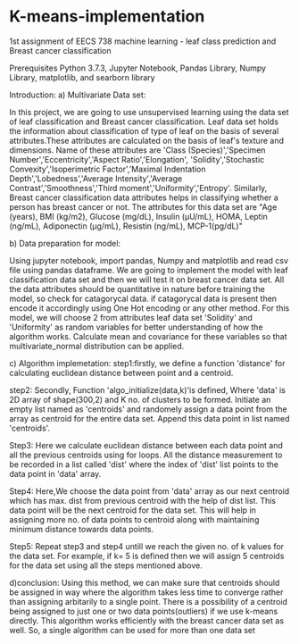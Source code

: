 # K-means-implementation

1st assignment of EECS 738 machine learning - leaf class prediction and Breast cancer classification

Prerequisites Python 3.7.3, Jupyter Notebook, Pandas Library, Numpy Library, matplotlib, and searborn library

Introduction: 
a) Multivariate Data set:

In this project, we are going to use unsupervised learning using the data set of leaf classification and Breast cancer classification. Leaf data set holds the information about classification of type of leaf on the basis of several attributes.These attributes are calculated on the basis of leaf's texture and dimensions. Name of these attributes are 'Class (Species)','Specimen Number','Eccentricity','Aspect Ratio','Elongation', 'Solidity','Stochastic Convexity','Isoperimetric Factor','Maximal Indentation Depth','Lobedness','Average Intensity','Average Contrast','Smoothness','Third moment','Uniformity','Entropy'. 
Similarly, Breast cancer classification data attributes helps in classifying whether a person has breast cancer or not. The attributes for this data set are "Age (years), BMI (kg/m2), Glucose (mg/dL), Insulin (µU/mL), HOMA, Leptin (ng/mL), Adiponectin (µg/mL), Resistin (ng/mL), MCP-1(pg/dL)" 


b) Data preparation for model:

Using jupyter notebook, import pandas, Numpy and matplotlib and read csv file using pandas dataframe. We are going to implement the model with leaf classification data set and then we will test it on breast cancer data set. All the data attributes should be quantitative in nature before training the model, so check for catagorycal data. if catagorycal data is present then encode it accordingly using One Hot encoding or any other method. For this model, we will choose 2 from attributes leaf data set 'Solidity' and 'Uniformity' as random variables for better understanding of how the algorithm works. Calculate mean and covariance for these variables so that multivariate_normal distribution can be applied.  


c) Algorithm implemetation:
step1:firstly, we define a function 'distance' for calculating euclidean distance between point and a centroid.

step2: Secondly, Function 'algo_initialize(data,k)'is defined, Where 'data' is 2D array of shape(300,2) and K no. of clusters to be formed. Initiate an empty list named as 'centroids' and randomely assign a data point from the array as centroid for the entire data set. Append this data point in list named 'centroids'.

Step3: Here we calculate euclidean distance between each data point and all the previous centroids using for loops. All the distance measurement to be recorded in a list called 'dist' where the index of 'dist' list points to the data point in 'data' array.

Step4: Here,We choose the data point from 'data' array as our next centroid which has max. dist from previous centroid with the help of dist list. This data point will be the next centroid for the data set. This will help in assigning more no. of data points to centroid along with maintaining minimum distance towards data points.

Step5: Repeat step3 and step4 untill we reach the given no. of k values for the data set. For example, if k= 5 is defined then we will assign 5 centroids for the data set using all the steps mentioned above.

d)conclusion:
Using this method, we can make sure that centroids should be assigned in way where the algorithm takes less time to converge rather than assigning arbitarily to a single point. There is a possibility of a centroid being assigned to just one or two data points(outliers) if we use k-means directly. This algorithm works efficiently with the breast cancer data set as well. So, a single algorithm can be used for more than one data set
